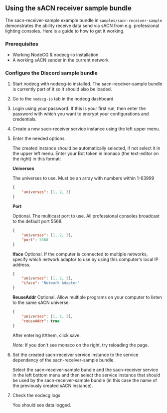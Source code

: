 ## Using the sACN receiver sample bundle

The sacn-receiver-sample example bundle in `samples/sacn-receiver-sample` demonstrates the ability receive data send via sACN from e.g. professional lighting consoles. Here is a guide to how to get it working.

### Prerequisites

-   Working NodeCG & nodecg-io installation
-   A working sACN sender in the current network

### Configure the Discord sample bundle

1. Start nodecg with nodecg-io installed. The sacn-receiver-sample bundle is currently part of it so it should also be loaded.

2. Go to the `nodecg-io` tab in the nodecg dashboard.

3. Login using your password. If this is your first run, then enter the password with which you want to encrypt your configurations and credentials.

4. Create a new sacn-receiver service instance using the left upper menu.

5. Enter the needed options.

    The created instance should be automatically selected, if not select it in the upper left menu. Enter your Bot token in monaco (the text-editor on the right) in this format:

    **Universes**

    The universes to use. Must be an array with numbers within 1-63999

    ```json
    {
        "universes": [1, 2, 3]
    }
    ```

    **Port**

    Optional. The multicast port to use. All professional consoles broadcast to the default port 5568.

    ```json
    {
        "universes": [1, 2, 3],
        "port": 5568
    }
    ```

    **Iface**
    Optional. If the computer is connected to multiple networks, specify which network adaptor to use by using this computer's local IP address.

    ```json
    {
        "universes": [1, 2, 3],
        "iface": "Network Adapter"
    }
    ```

    **ReuseAddr**
    Optional. Allow multiple programs on your computer to listen to the same sACN universe.

    ```json
    {
        "universes": [1, 2, 3],
        "reuseAddr": true
    }
    ```

    After entering it/them, click save.

    _Note:_ If you don't see monaco on the right, try reloading the page.

6. Set the created sacn-receiver service instance to the service dependency of the sacn-receiver-sample bundle.

    Select the sacn-receiver-sample bundle and the sacn-receiver service in the left bottom menu and then select the service instance that should be used by the sacn-receiver-sample bundle (in this case the name of the previously created sACN instance).

7. Check the nodecg logs

    You should see data logged.

